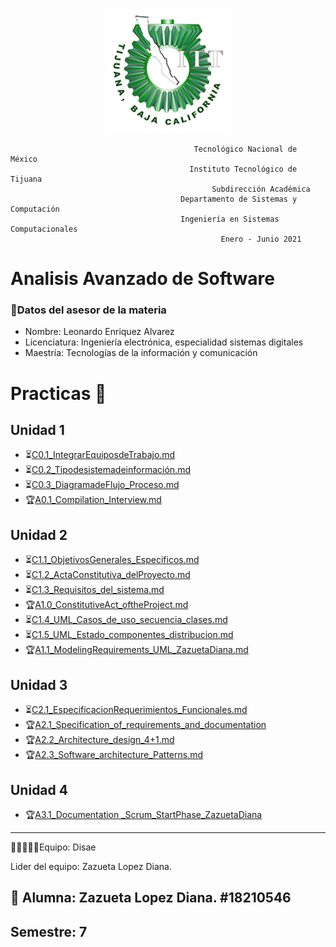 <p align="center">
       <img alt="Logo" src="https://github.com/ZazuetaDiana/Analisis-Avanzado-de-Software./blob/main/Imagenes/logo_ITT1.png" width=200 height=200>   
</p>

                                             Tecnológico Nacional de México
                                            Instituto Tecnológico de Tijuana
                                                 Subdirección Académica
                                          Departamento de Sistemas y Computación
                                          Ingeniería en Sistemas Computacionales
                                                   Enero - Junio 2021
 
# Analisis Avanzado de Software
### 👔Datos del asesor de la materia

- Nombre: Leonardo Enriquez Alvarez
- Licenciatura: Ingeniería electrónica, especialidad sistemas digitales
- Maestría: Tecnologías de la información y comunicación

# Practicas 📝
## Unidad 1
  - ⏳[C0.1_IntegrarEquiposdeTrabajo.md](U1/C0.1_IntegrarEquiposdeTrabajo_ZazuetaLopezDiana.md)
  - ⏳[C0.2_Tipodesistemadeinformación.md](U1/C0.2_Tipodesistemadeinformación_ZazuetaLopezDiana.md)
  - ⏳[C0.3_DiagramadeFlujo_Proceso.md](U1/C0.3_DiagramadeFlujo_Proceso_ZazuetaLopezDiana.md)
  - 🏆[A0.1_Compilation_Interview.md](U1/A0.1_Compilation_Interview_ZazuetaDiana2.0.md)
## Unidad 2
  - ⏳[C1.1_ObjetivosGenerales_Especificos.md](U1/C1.1_ObjetivosGenerales_Especificos_ZazuetaDiana.md)
  - ⏳[C1.2_ActaConstitutiva_delProyecto.md](U1/C1.2_ActaConstitutiva_delProyecto_ZazuetaDiana.md)
  - ⏳[C1.3_Requisitos_del_sistema.md](U1/C1.3_Requisitos_del_sistema_ZazuetaDiana.md)
  - 🏆[A1.0_ConstitutiveAct_oftheProject.md](U1/A1.0_ConstitutiveAct_oftheProject_ZazuetaDiana.md)
  - ⏳[C1.4_UML_Casos_de_uso_secuencia_clases.md](U1/C1.4_UML_Casos_de_uso_secuencia_clases_ZazuetaDiana.md)
  - ⏳[C1.5_UML_Estado_componentes_distribucion.md](U1/C1.5_UML_Estado_componentes_distribucion_ZazuetaDiana.md)
  - 🏆[A1.1_ModelingRequirements_UML_ZazuetaDiana.md](U1/A1.1_ModelingRequirements_UML_ZazuetaDiana.md)
## Unidad 3
  - ⏳[C2.1_EspecificacionRequerimientos_Funcionales.md](U1/C2.1_EspecificacionRequerimientos_Funcionales_ZazuetaDiana.md)
  - 🏆[A2.1_Specification_of_requirements_and_documentation](U1/A2.1_Specification_of_requirements_and_documentation_ZazuetaDiana.pdf)
  - 🏆[A2.2_Architecture_design_4+1.md](U1/A2.2_Architecture_design_4%2B1_ZazuetaDiana.pdf)
  - 🏆[A2.3_Software_architecture_Patterns.md](U1/A2.3_Software_architecture_Patterns_ZazuetaDiana.md)
## Unidad 4
  - 🏆[A3.1_Documentation _Scrum_StartPhase_ZazuetaDiana](U1/A3.1_Documentation%20_Scrum_StartPhase_ZazuetaDiana%20(2).pdf)
  


  


----
 👩👩🏼👦👦Equipo: Disae
 
 Lider del equipo: Zazueta Lopez Diana.


## 📝 Alumna: Zazueta Lopez Diana.   #18210546
Semestre: 7
-----


